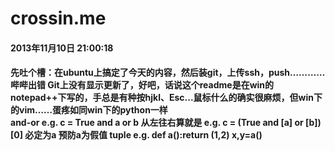 <h1>crossin.me</h1>
<h4>2013年11月10日 21:00:18<h4>
<p>
先吐个槽：在ubuntu上搞定了今天的内容，然后装git，上传ssh，push…………哔哔出错 Git上没有显示更新了，好吧，话说这个readme是在win的notepad++下写的，手总是有种按hjkl、Esc...鼠标什么的确实很麻烦，但win下的vim……蛋疼如同win下的python一样
<br />
and-or  
e.g. c = True and a or b 从左往右算就是  
e.g. c = (True and [a] or [b])[0] 必定为a 预防a为假值  
tuple
e.g. def a():return (1,2) x,y=a()
</P>